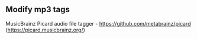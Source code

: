 ## Modify mp3 tags

MusicBrainz Picard audio file tagger - https://github.com/metabrainz/picard (https://picard.musicbrainz.org/)
